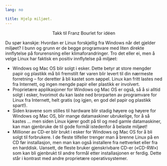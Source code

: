 ```yaml
---
lang: no

title: Hjelp miljøet.
---
```


<p align="center">Takk til Franz Bourlet for idéen

Du spør kanskje: Hvordan er Linux forskjellig fra Windows når det gjelder miljøet? I bunn og grunn er de begge programvare med liten direkte innflytelse på forurensning eller klimaforandringer. Tro det eller ei, men å velge Linux har faktisk en positiv innflytelse på miljøet:

<ul>

<li>Windows og Mac OS blir solgt i esker. Dette betyr at store mengder papir og plastikk må bli fremstilt før varen blir levert til din nærmeste forretning – for deretter å bli kastet som søppel. Linux kan fritt lastes ned fra Internett, og ingen mengde papir eller plastikk er involvert.

<li>Proprietære applikasjoner for Windows og Mac OS er også, så å si alltid solgt i esker, hvorimot du kan laste ned brorparten av programvare for Linux fra Internett, helt gratis (og igjen, en god del papir og plastikk spart!).</li>  

<li>Siden kravene som stilles til hardware blir stadig høyere og høyere for Windows og Mac OS, blir mange datamaskiner ubrukelige, for å så kastes … men siden Linux kjører godt på til og med gamle datamaskiner, kan man gjenbruke de til gode formål istedenfor å belaste miljøet!</li>

<li>Millioner av CD-er blir brukt i esker for Windows og Mac OS for å bli solgt til forbrukere. I de fleste tilfeller trenger man å brenne Linux på en CD før installasjon, men man kan også installere fra nettverket eller fra en harddisk. Uansett, de fleste bruker gjenskrivbare CD-er («CD-RW») som kan bli gjenbrukt til andre formål etter installasjonen er ferdig. Dette står i kontrast med andre proprietære operativsystemer.</li>

</ul>




